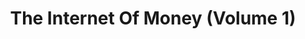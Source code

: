 ---
layout: books
title: The Internet Of Money (Volume 1)
subtitle: 
essential: 
categories: ['non-technical']
authors: ['Andreas Antonopoulos']
authors_twitter: ['https://twitter.com/aantonop']
excerpt: When I dove down the rabbit hole of Bitcoin in late 2013, Andreas’ YouTube talks and podcasts pulled me further in, and this book is a compilation of these entertaining and informative talks. The source videos are well worth watching, and this book is a good complement to them.
resource_url: https://theinternetofmoney.info/
amazon_url: https://www.amazon.com/dp/1537000454
wikipedia_url: 
free_url: 
---